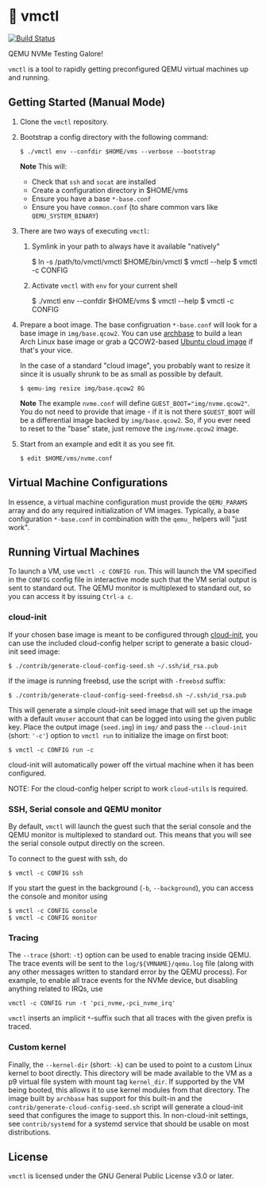 # :wrench: vmctl

[![Build Status](https://github.com/OpenMPDK/vmctl/workflows/ci/badge.svg)](https://github.com/OpenMPDK/vmctl/actions)

QEMU NVMe Testing Galore!

`vmctl` is a tool to rapidly getting preconfigured QEMU virtual machines up and
running.


## Getting Started (Manual Mode)

1. Clone the `vmctl` repository.

2. Bootstrap a config directory with the following command:

       $ ./vmctl env --confdir $HOME/vms --verbose --bootstrap

   **Note** This will:
    * Check that `ssh` and `socat` are installed
    * Create a configuration directory in $HOME/vms
    * Ensure you have a base `*-base.conf`
    * Ensure you have `common.conf` (to share common vars like
      `QEMU_SYSTEM_BINARY`)

3. There are two ways of executing `vmctl`:
    1. Symlink in your path to always have it available "natively"

        $ ln -s /path/to/vmctl/vmctl $HOME/bin/vmctl
        $ vmctl --help
        $ vmctl -c CONFIG <command>

    2. Activate `vmctl` with `env` for your current shell

        $ ./vmctl env --confdir $HOME/vms
        $ vmctl --help
        $ vmctl -c CONFIG <command>

4. Prepare a boot image. The base configruation `*-base.conf` will look for a
   base image in `img/base.qcow2`. You can use [archbase][archbase] to build a
   lean Arch Linux base image or grab a QCOW2-based [Ubuntu cloud
   image][ubuntu-cloud-image] if that's your vice.

   In the case of a standard "cloud image", you probably want to resize it
   since it is usually shrunk to be as small as possible by default.

       $ qemu-img resize img/base.qcow2 8G

   **Note** The example `nvme.conf` will define `GUEST_BOOT="img/nvme.qcow2"`.
   You do not need to provide that image - if it is not there `$GUEST_BOOT`
   will be a differential image backed by `img/base.qcow2`. So, if you ever
   need to reset to the "base" state, just remove the `img/nvme.qcow2` image.

5. Start from an example and edit it as you see fit.

       $ edit $HOME/vms/nvme.conf

[archbase]: https://github.com/OpenMPDK/archbase
[ubuntu-cloud-image]: https://cloud-images.ubuntu.com

## Virtual Machine Configurations

In essence, a virtual machine configuration must provide the `QEMU_PARAMS`
array and do any required initialization of VM images. Typically, a base
configuration `*-base.conf` in combination with the `qemu_` helpers will "just
work".


## Running Virtual Machines

To launch a VM, use `vmctl -c CONFIG run`. This will launch the VM specified in
the `CONFIG` config file in interactive mode such that the VM serial output is
sent to standard out. The QEMU monitor is multiplexed to standard out, so you
can access it by issuing `Ctrl-a c`.

### cloud-init

If your chosen base image is meant to be configured through [cloud-init][cloud-init],
you can use the included cloud-config helper script to generate a basic
cloud-init seed image:

    $ ./contrib/generate-cloud-config-seed.sh ~/.ssh/id_rsa.pub
    
If the image is running freebsd, use the script with `-freebsd` suffix:
    
    $ ./contrib/generate-cloud-config-seed-freebsd.sh ~/.ssh/id_rsa.pub

This will generate a simple cloud-init seed image that will set up the image
with a default `vmuser` account that can be logged into using the given public
key. Place the output image (`seed.img`) in `img/` and pass the `--cloud-init`
(short: `'-c'`) option to `vmctl run` to initialize the image on first boot:

    $ vmctl -c CONFIG run -c

cloud-init will automatically power off the virtual machine when it has been
configured.

NOTE: For the cloud-config helper script to work `cloud-utils` is required.

[cloud-init]: https://cloudinit.readthedocs.io/en/latest/


### SSH, Serial console and QEMU monitor

By default, `vmctl` will launch the guest such that the serial console and the
QEMU monitor is multiplexed to standard out. This means that you will see the
serial console output directly on the screen.

To connect to the guest with ssh, do

    $ vmctl -c CONFIG ssh

If you start the guest in the background (`-b`, `--background`), you can access
the console and monitor using

    $ vmctl -c CONFIG console
    $ vmctl -c CONFIG monitor

### Tracing

The `--trace` (short: `-t`) option can be used to enable tracing inside QEMU.
The trace events will be sent to the `log/${VMNAME}/qemu.log` file (along with
any other messages written to standard error by the QEMU process). For example,
to enable all trace events for the NVMe device, but disabling anything related
to IRQs, use

    vmctl -c CONFIG run -t 'pci_nvme,-pci_nvme_irq'

`vmctl` inserts an implicit `*`-suffix such that all traces with the given
prefix is traced.

### Custom kernel

Finally, the `--kernel-dir` (short: `-k`) can be used to point to a custom
Linux kernel to boot directly. This directory will be made available to the VM
as a p9 virtual file system with mount tag `kernel_dir`. If supported by the VM
being booted, this allows it to use kernel modules from that directory. The
image built by `archbase` has support for this built-in and the
`contrib/generate-cloud-config-seed.sh` script will generate a cloud-init seed
that configures the image to support this. In non-cloud-init settings, see
`contrib/systemd` for a systemd service that should be usable on most
distributions.


## License

`vmctl` is licensed under the GNU General Public License v3.0 or later.
